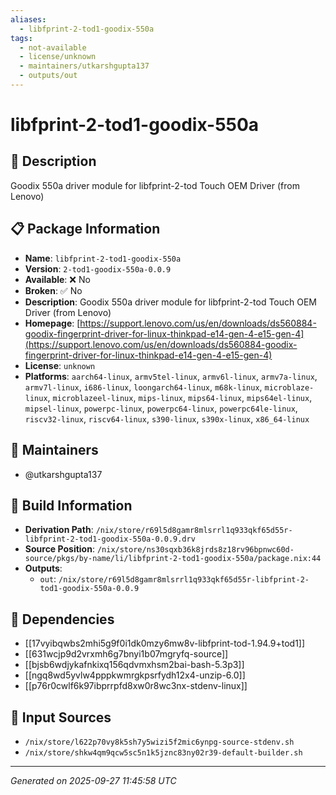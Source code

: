 ```yaml
---
aliases:
  - libfprint-2-tod1-goodix-550a
tags:
  - not-available
  - license/unknown
  - maintainers/utkarshgupta137
  - outputs/out
---
```


# libfprint-2-tod1-goodix-550a

## 📝 Description

Goodix 550a driver module for libfprint-2-tod Touch OEM Driver (from Lenovo)

## 📋 Package Information

- **Name**: `libfprint-2-tod1-goodix-550a`
- **Version**: `2-tod1-goodix-550a-0.0.9`
- **Available**: ❌ No
- **Broken**: ✅ No
- **Description**: Goodix 550a driver module for libfprint-2-tod Touch OEM Driver (from Lenovo)
- **Homepage**: [https://support.lenovo.com/us/en/downloads/ds560884-goodix-fingerprint-driver-for-linux-thinkpad-e14-gen-4-e15-gen-4](https://support.lenovo.com/us/en/downloads/ds560884-goodix-fingerprint-driver-for-linux-thinkpad-e14-gen-4-e15-gen-4)
- **License**: `unknown`
- **Platforms**: `aarch64-linux`, `armv5tel-linux`, `armv6l-linux`, `armv7a-linux`, `armv7l-linux`, `i686-linux`, `loongarch64-linux`, `m68k-linux`, `microblaze-linux`, `microblazeel-linux`, `mips-linux`, `mips64-linux`, `mips64el-linux`, `mipsel-linux`, `powerpc-linux`, `powerpc64-linux`, `powerpc64le-linux`, `riscv32-linux`, `riscv64-linux`, `s390-linux`, `s390x-linux`, `x86_64-linux`
## 👥 Maintainers

- @utkarshgupta137


## 🔧 Build Information

- **Derivation Path**: `/nix/store/r69l5d8gamr8mlsrrl1q933qkf65d55r-libfprint-2-tod1-goodix-550a-0.0.9.drv`
- **Source Position**: `/nix/store/ns30sqxb36k8jrds8z18rv96bpnwc60d-source/pkgs/by-name/li/libfprint-2-tod1-goodix-550a/package.nix:44`
- **Outputs**:
  - `out`:  `/nix/store/r69l5d8gamr8mlsrrl1q933qkf65d55r-libfprint-2-tod1-goodix-550a-0.0.9`

## 🔗 Dependencies

- [[17vyibqwbs2mhi5g9f0i1dk0mzy6mw8v-libfprint-tod-1.94.9+tod1]]
- [[631wcjp9d2vrxmh6g7bnyi1b07mgryfq-source]]
- [[bjsb6wdjykafnkixq156qdvmxhsm2bai-bash-5.3p3]]
- [[ngq8wd5yvlw4pppkwmrgkpsrfydh12x4-unzip-6.0]]
- [[p76r0cwlf6k97ibprrpfd8xw0r8wc3nx-stdenv-linux]]

## 📁 Input Sources

- `/nix/store/l622p70vy8k5sh7y5wizi5f2mic6ynpg-source-stdenv.sh`
- `/nix/store/shkw4qm9qcw5sc5n1k5jznc83ny02r39-default-builder.sh`

---
*Generated on 2025-09-27 11:45:58 UTC*
